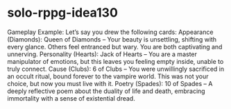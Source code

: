 # solo-rppg-idea130
Gameplay Example:
Let’s say you drew the following cards:
Appearance (Diamonds): Queen of Diamonds – Your beauty is unsettling, shifting with every glance. Others feel entranced but wary. You are both captivating and unnerving.
Personality (Hearts): Jack of Hearts – You are a master manipulator of emotions, but this leaves you feeling empty inside, unable to truly connect.
Cause (Clubs): 6 of Clubs – You were unwillingly sacrificed in an occult ritual, bound forever to the vampire world. This was not your choice, but now you must live with it.
Poetry (Spades): 10 of Spades – A deeply reflective poem about the duality of life and death, embracing immortality with a sense of existential dread.
